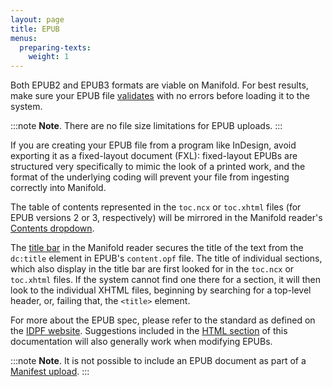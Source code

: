 ```yaml
---
layout: page
title: EPUB
menus:
  preparing-texts:
    weight: 1
---
```


Both EPUB2 and EPUB3 formats are viable on Manifold. For best results, make sure your EPUB file [validates](http://validator.idpf.org/) with no errors before loading it to the system.

:::note
<strong>Note</strong>. There are no file size limitations for EPUB uploads.
:::

If you are creating your EPUB file from a program like InDesign, avoid exporting it as a fixed-layout document (FXL): fixed-layout EPUBs are structured very specifically to mimic the look of a printed work, and the format of the underlying coding will prevent your file from ingesting correctly into Manifold.

The table of contents represented in the `toc.ncx` or `toc.xhtml` files (for EPUB versions 2 or 3, respectively) will be mirrored in the Manifold reader's [Contents dropdown](/docs/reading/interface.html#contents).

The [title bar](/docs/reading/interface.html#title-bar) in the Manifold reader secures the title of the text from the `dc:title` element in EPUB's `content.opf` file. The title of individual sections, which also display in the title bar are first looked for in the `toc.ncx` or `toc.xhtml` files. If the system cannot find one there for a section, it will then look to the individual XHTML files, beginning by searching for a top-level header, or, failing that, the `<title>` element.

For more about the EPUB spec, please refer to the standard as defined on the [IDPF website](http://idpf.org/epub/31). Suggestions included in the [HTML section](/docs/projects/preparing/html) of this documentation will also generally work when modifying EPUBs. 

:::note
<strong>Note</strong>. It is not possible to include an EPUB document as part of a <a href="/docs/projects/preparing/index.html#manifest">Manifest upload</a>.
:::
